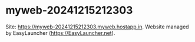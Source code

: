 # myweb-20241215212303
Site: https://myweb-20241215212303.myweb.hostapp.in. Website managed by EasyLauncher (https://EasyLauncher.net).
